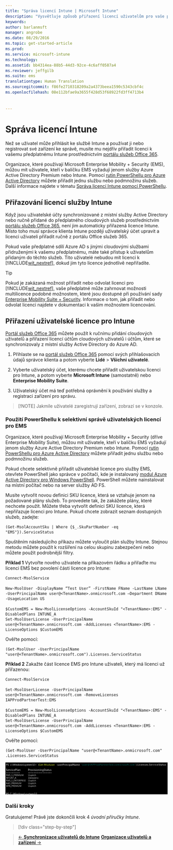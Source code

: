 ```yaml
---
title: "Správa licencí Intune | Microsoft Intune"
description: "Vysvětluje způsob přiřazení licencí uživatelům pro vaše předplatné Intune."
keywords: 
author: barlanmsft
manager: angrobe
ms.date: 08/29/2016
ms.topic: get-started-article
ms.prod: 
ms.service: microsoft-intune
ms.technology: 
ms.assetid: bb4314ea-88b5-44d3-92ce-4c6aff0587a4
ms.reviewer: jeffgilb
ms.suite: ems
translationtype: Human Translation
ms.sourcegitcommit: f86fe2710318209a2a4373beea1590c5343cbf4c
ms.openlocfilehash: 08e112bfae9a3655f428d53f68922fd3ff4713b4


---
```


# Správa licencí Intune
Než se uživatel může přihlásit ke službě Intune a používat ji nebo registrovat své zařízení ke správě, musíte mu nejdřív přiřadit licenci k vašemu předplatnému Intune prostřednictvím [portálu služeb Office 365](http://go.microsoft.com/fwlink/p/?LinkId=698854).

Organizace, které používají Microsoft Enterprise Mobility + Security (EMS), můžou mít uživatele, kteří v balíčku EMS vyžadují jenom služby Azure Active Directory Premium nebo Intune. Pomocí [rutin PowerShellu pro Azure Active Directory](https://msdn.microsoft.com/library/jj151815.aspx) můžete přiřadit jednu službu nebo podmnožinu služeb. Další informace najdete v tématu [Správa licencí Intune pomocí PowerShellu](start-with-a-paid-subscription-to-microsoft-intune-step-4-posh.md).

## Přiřazování licencí služby Intune
Když jsou uživatelské účty synchronizované z místní služby Active Directory nebo ručně přidané do předplatného cloudových služeb prostřednictvím [portálu služeb Office 365](http://go.microsoft.com/fwlink/p/?LinkId=698854), není jim automaticky přiřazená licence Intune. Místo toho musí správce klienta Intune později uživatelský účet upravit a licenci uživateli přiřadit ručně z portálu Office služeb 365.

Pokud vaše předplatné sdílí Azure AD s jinými cloudovými službami přidruženými k vašemu předplatnému, máte také přístup k uživatelům přidaným do těchto služeb. Tito uživatelé nebudou mít licenci k [!INCLUDE[wit_nextref](../includes/wit_nextref_md.md)], dokud jim tyto licence jednotlivě nepřiřadíte.

> [!TIP]
> Pokud je zakázaná možnost přiřadit nebo odvolat licenci pro [!INCLUDE[wit_nextref](../includes/wit_nextref_md.md)], vaše předplatné může zahrnovat možnosti multilicence podobné možnostem, které jsou dostupné při používání sady [Enterprise Mobility Suite + Security](https://www.microsoft.com/en-us/server-cloud/enterprise-mobility/overview.aspx). Informace o tom, jak přiřadit nebo odvolat licenci najdete v dokumentaci k vašim možnostem licencování.

## Přiřazení uživatelské licence pro Intune

[Portál služeb Office 365](http://go.microsoft.com/fwlink/p/?LinkId=698854) můžete použít k ručnímu přidání cloudových uživatelů a přiřazení licencí účtům cloudových uživatelů i účtům, které se synchronizovaly z místní služby Active Directory do Azure AD.

1.  Přihlaste se na [portál služeb Office 365](http://go.microsoft.com/fwlink/p/?LinkId=698854) pomocí svých přihlašovacích údajů správce klienta a potom vyberte **Lidé** > **Všichni uživatelé**.

2.  Vyberte uživatelský účet, kterému chcete přiřadit uživatelskou licenci pro Intune, a potom vyberte **Microsoft Intune** (samostatně) nebo **Enterprise Mobility Suite**.

3.  Uživatelský účet má teď potřebná oprávnění k používání služby a registraci zařízení pro správu.

> [!NOTE] Jakmile uživatelé zaregistrují zařízení, zobrazí se v konzole. 

### Použití PowerShellu k selektivní správě uživatelských licencí pro EMS
Organizace, které používají Microsoft Enterprise Mobility + Security (dříve Enterprise Mobility Suite), můžou mít uživatele, kteří v balíčku EMS vyžadují jenom služby Azure Active Directory Premium nebo Intune. Pomocí [rutin PowerShellu pro Azure Active Directory](https://msdn.microsoft.com/library/jj151815.aspx) můžete přiřadit jednu službu nebo podmnožinu služeb.

Pokud chcete selektivně přiřadit uživatelské licence pro služby EMS, otevřete PowerShell jako správce v počítači, kde je instalovaný [modul Azure Active Directory pro Windows PowerShell](https://msdn.microsoft.com/library/jj151815.aspx#bkmk_installmodule). PowerShell můžete nainstalovat na místní počítač nebo na server služby AD FS.

Musíte vytvořit novou definici SKU licence, která se vztahuje jenom na požadované plány služeb. To provedete tak, že zakážete plány, které nechcete použít. Můžete třeba vytvořit definici SKU licence, která nepřiřazuje licenci pro Intune. Pokud chcete zobrazit seznam dostupných služeb, zadejte:

    (Get-MsolAccountSku | Where {$_.SkuPartNumber -eq "EMS"}).ServiceStatus

Spuštěním následujícího příkazu můžete vyloučit plán služby Intune. Stejnou metodu můžete použít k rozšíření na celou skupinu zabezpečení nebo můžete použít podrobnější filtry.

**Příklad 1** Vytvořte nového uživatele na příkazovém řádku a přiřaďte mu licenci EMS bez povolení části licence pro Intune:

    Connect-MsolService

    New-MsolUser -DisplayName “Test User” -FirstName FName -LastName LName -UserPrincipalName user@<TenantName>.onmicrosoft.com –Department DName -UsageLocation US

    $CustomEMS = New-MsolLicenseOptions -AccountSkuId "<TenantName>:EMS" -DisabledPlans INTUNE_A
    Set-MsolUserLicense -UserPrincipalName user@<TenantName>.onmicrosoft.com -AddLicenses <TenantName>:EMS -LicenseOptions $CustomEMS


Ověřte pomocí:

    (Get-MsolUser -UserPrincipalName "user@<TenantName>.onmicrosoft.com").Licenses.ServiceStatus

**Příklad 2** Zakažte část licence EMS pro Intune uživateli, který má licenci už přiřazenou:

    Connect-MsolService

    Set-MsolUserLicense -UserPrincipalName user@<TenantName>.onmicrosoft.com -RemoveLicenses IAPProdPartnerTest:EMS

    $CustomEMS = New-MsolLicenseOptions -AccountSkuId "<TenantName>:EMS" -DisabledPlans INTUNE_A
    Set-MsolUserLicense -UserPrincipalName user@<TenantName>.onmicrosoft.com -AddLicenses <TenantName>:EMS -LicenseOptions $CustomEMS

Ověřte pomocí:

    (Get-MsolUser -UserPrincipalName "user@<TenantName>.onmicrosoft.com" .Licenses.ServiceStatus

![PoSH-AddLic-Verify](./media/posh-addlic-verify.png)

### Další kroky
Gratulujeme! Právě jste dokončili krok 4 *úvodní příručky Intune*.
>[!div class="step-by-step"]

>[&larr; **Synchronizace uživatelů do Intune**](.\start-with-a-paid-subscription-to-microsoft-intune-step-2.md)     [**Organizace uživatelů a zařízení** &rarr;](.\start-with-a-paid-subscription-to-microsoft-intune-step-5.md)  



<!--HONumber=Sep16_HO3-->


